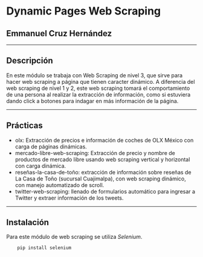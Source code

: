 # Dynamic Pages Web Scraping
## Emmanuel Cruz Hernández

----

## Descripción

En este módulo se trabaja con Web Scraping de nivel 3, que sirve para hacer web scraping a página que tienen caracter dinámico. A diferencia del web scraping de nivel 1 y 2, este web scraping tomará el comportamiento de una persona al realizar la extracción de información, como si estuviera dando click a botones para indagar en más información de la página.


----

## Prácticas

* olx: Extracción de precios e información de coches de OLX México con carga de páginas dinámicas.
* mercado-libre-web-scraping: Extracción de precio y nombre de productos de mercado libre usando web scraping vertical y horizontal con carga dinámica.
* reseñas-la-casa-de-toño: extracción de información sobre reseñas de La Casa de Toño (sucursal Cuajimalpa), con web scraping dinámico, con manejo automatizado de scroll.
* twitter-web-scraping: llenado de formularios automático para ingresar a Twitter y extraer información de los tweets.

----

## Instalación

Para este módulo de web scraping se utiliza _Selenium_.

		pip install selenium
